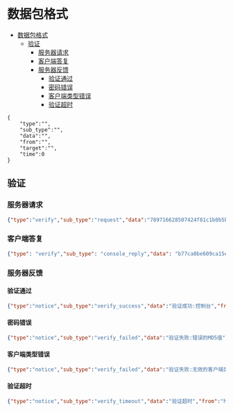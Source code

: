# 数据包格式

- [数据包格式](#数据包格式)
  - [验证](#验证)
    - [服务器请求](#服务器请求)
    - [客户端答复](#客户端答复)
    - [服务器反馈](#服务器反馈)
      - [验证通过](#验证通过)
      - [密码错误](#密码错误)
      - [客户端类型错误](#客户端类型错误)
      - [验证超时](#验证超时)

```jsonc
{
    "type":"",
    "sub_type":"",
    "data":"",
    "from":"",
    "target":"",
    "time":0
}
```




## 验证

### 服务器请求

```json
{"type":"verify","sub_type":"request","data":"789716628507424f81c1b0b5ba9c06db","from":"host","target":"127.0.0.1:52846","time":1659869755}
```

### 客户端答复
```json
{"type": "verify","sub_type": "console_reply","data": "b77ca0be609ca15ed6c3c66d5079c272","from":"自定义名称","time":1659869755}
```

### 服务器反馈

#### 验证通过
```json
{"type":"notice","sub_type":"verify_success","data":"验证成功:控制台","from":"host","target":"127.0.0.1:52846","time":1659869755}
```

#### 密码错误
```json
{"type":"notice","sub_type":"verify_failed","data":"验证失败:错误的MD5值","from":"host","target":"127.0.0.1:52846","time":1659869755}
```

#### 客户端类型错误
```json
{"type":"notice","sub_type":"verify_failed","data":"验证失败:无效的客户端类型","from":"host","target":"127.0.0.1:53138","time":1659869928}
```

#### 验证超时
```json
{"type":"notice","sub_type":"verify_timeout","data":"验证超时","from":"host","target":"127.0.0.1:52980","time":1659869839}
```